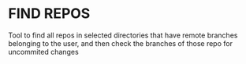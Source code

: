 # FIND REPOS

Tool to find all repos in selected directories that have remote branches belonging to the user, and then check the branches of those repo for uncommited changes
